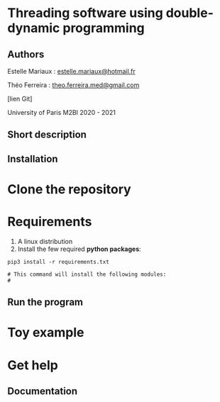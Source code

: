 # Threading software using double-dynamic programming

## Authors
Estelle Mariaux : estelle.mariaux@hotmail.fr

Théo Ferreira : theo.ferreira.med@gmail.com

[lien Git]

University of Paris M2BI 2020 - 2021

## Short description

## Installation

# Clone the repository

# Requirements

1. A linux distribution
2. Install the few required **python packages**: 

```
pip3 install -r requirements.txt

# This command will install the following modules:
# 
```

## Run the program

# Toy example

# Get help

## Documentation

